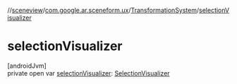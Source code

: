 //[sceneview](../../../index.md)/[com.google.ar.sceneform.ux](../index.md)/[TransformationSystem](index.md)/[selectionVisualizer](selection-visualizer.md)

# selectionVisualizer

[androidJvm]\
private open var [selectionVisualizer](selection-visualizer.md): [SelectionVisualizer](../-selection-visualizer/index.md)

